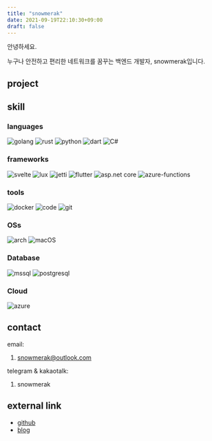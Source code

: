 ```yaml
---
title: "snowmerak"
date: 2021-09-19T22:10:30+09:00
draft: false
---
```


안녕하세요.

누구나 안전하고 편리한 네트워크를 꿈꾸는 백엔드 개발자, snowmerak입니다.

## project

## skill

### languages

![golang](https://img.shields.io/badge/-Go-eaeff9?style=flat&logo=GO)
![rust](https://img.shields.io/badge/-Rust-e0707e?style=flat&logo=RUST)
![python](https://img.shields.io/badge/-Python-eaeff9?style=flat&logo=PYTHON)
![dart](https://img.shields.io/badge/-Dart-eaeff9?style=flat&logo=DART)
![C#](https://img.shields.io/badge/-C%23-eaeff9?style=flat&logo=C-SHARP)

### frameworks

![svelte](https://img.shields.io/badge/-Svelte-eaeff9?style=flat&logo=SVELTE)
![lux](https://img.shields.io/badge/-Lux-eaeff9?style=flat&logo=LUX)
![jetti](https://img.shields.io/badge/-Jetti-eaeff9?style=flat&logo=JETTI)
![flutter](https://img.shields.io/badge/-Flutter-eaeff9?style=flat&logo=FLUTTER)
![asp.net core](https://img.shields.io/badge/-ASP.NET%20Core-eaeff9?style=flat&logo=ASP.NET)
![azure-functions](https://img.shields.io/badge/-Azure%20Functions-eaeff9?style=flat&logo=AZURE-FUNCTIONS)

### tools

![docker](https://img.shields.io/badge/-Docker-eaeff9?style=flat&logo=DOCKER)
![code](https://img.shields.io/badge/-VSCode-eaeff9?style=flat&logo=VISUAL-STUDIO-CODE)
![git](https://img.shields.io/badge/-Git-eaeff9?style=flat&logo=GIT)

### OSs

![arch](https://img.shields.io/badge/Arch-Linux-e0707e?style=flat&logo=ARCH-Linux)
![macOS](https://img.shields.io/badge/macOS-eaeff9?style=flat&logo=MAC)

### Database

![mssql](https://img.shields.io/badge/-MSSQL-eaeff9?style=flat&logo=MICROSOFT-SQL-SERVER)
![postgresql](https://img.shields.io/badge/-PostgreSQL-eaeff9?style=flat&logo=POSTGRESQL)

### Cloud

![azure](https://img.shields.io/badge/-Azure-eaeff9?style=flat&logo=AZURE)

## contact

email:
1. snowmerak@outlook.com

telegram & kakaotalk:
1. snowmerak

## external link

- [github](https://github.com/snowmerak)
- [blog](https://snowmerak.pages.dev)
